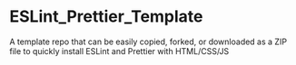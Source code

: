 # ESLint_Prettier_Template
A template repo that can be easily copied, forked, or downloaded as a ZIP file to quickly install ESLint and Prettier with HTML/CSS/JS
